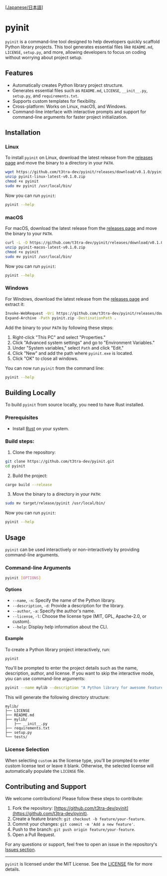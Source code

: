 [[Japanese/日本語](README.ja.md)]

# pyinit

`pyinit` is a command-line tool designed to help developers quickly scaffold Python library projects. This tool generates essential files like `README.md`, `LICENSE`, `setup.py`, and more, allowing developers to focus on coding without worrying about project setup.

## Features

- Automatically creates Python library project structure.
- Generates essential files such as `README.md`, `LICENSE`, `__init__.py`, `setup.py`, and `requirements.txt`.
- Supports custom templates for flexibility.
- Cross-platform: Works on Linux, macOS, and Windows.
- Command-line interface with interactive prompts and support for command-line arguments for faster project initialization.

## Installation

### Linux

To install `pyinit` on Linux, download the latest release from the [releases page](https://github.com/t3tra-dev/pyinit/releases) and move the binary to a directory in your `PATH`.

```bash
wget https://github.com/t3tra-dev/pyinit/releases/download/v0.1.0/pyinit-linux-latest-v0.1.0.zip
unzip pyinit-linux-latest-v0.1.0.zip
chmod +x pyinit
sudo mv pyinit /usr/local/bin/
```

Now you can run `pyinit`:

```bash
pyinit --help
```

### macOS

For macOS, download the latest release from the [releases page](https://github.com/t3tra-dev/pyinit/releases) and move the binary to your `PATH`.

```bash
curl -L -O https://github.com/t3tra-dev/pyinit/releases/download/v0.1.0/pyinit-macos-latest-v0.1.0.zip
unzip pyinit-macos-latest-v0.1.0.zip
chmod +x pyinit
sudo mv pyinit /usr/local/bin/
```

Now you can run `pyinit`:

```bash
pyinit --help
```

### Windows

For Windows, download the latest release from the [releases page](https://github.com/t3tra-dev/pyinit/releases) and extract it:

```bash
Invoke-WebRequest -Uri https://github.com/t3tra-dev/pyinit/releases/download/v0.1.0/pyinit-windows-latest-v0.1.0.zip -OutFile pyinit.zip
Expand-Archive -Path pyinit.zip -DestinationPath .
```

Add the binary to your `PATH` by following these steps:

1. Right-click "This PC" and select "Properties."
2. Click "Advanced system settings" and go to "Environment Variables."
3. Under "System variables," select `Path` and click "Edit."
4. Click "New" and add the path where `pyinit.exe` is located.
5. Click "OK" to close all windows.

You can now run `pyinit` from the command line:

```bash
pyinit --help
```

## Building Locally

To build `pyinit` from source locally, you need to have Rust installed.

### Prerequisites

- Install [Rust](https://www.rust-lang.org/tools/install) on your system.

### Build steps:

1. Clone the repository:

```bash
git clone https://github.com/t3tra-dev/pyinit.git
cd pyinit
```

2. Build the project:

```bash
cargo build --release
```

3. Move the binary to a directory in your `PATH`:

```bash
sudo mv target/release/pyinit /usr/local/bin/
```

Now you can run `pyinit`:

```bash
pyinit --help
```

## Usage

`pyinit` can be used interactively or non-interactively by providing command-line arguments.

### Command-line Arguments

```bash
pyinit [OPTIONS]
```

#### Options

- `--name`, `-n`: Specify the name of the Python library.
- `--description`, `-d`: Provide a description for the library.
- `--author`, `-a`: Specify the author's name.
- `--license`, `-l`: Choose the license type (MIT, GPL, Apache-2.0, or custom).
- `--help`: Display help information about the CLI.

#### Example

To create a Python library project interactively, run:

```bash
pyinit
```

You'll be prompted to enter the project details such as the name, description, author, and license. If you want to skip the interactive mode, you can use command-line arguments:

```bash
pyinit --name mylib --description "A Python library for awesome features" --author "John Doe" --license MIT
```

This will generate the following directory structure:

```
mylib/
├── LICENSE
├── README.md
├── mylib/
│   ├── __init__.py
├── requirements.txt
├── setup.py
└── tests/
```

### License Selection

When selecting `custom` as the license type, you'll be prompted to enter custom license text or leave it blank. Otherwise, the selected license will automatically populate the `LICENSE` file.

## Contributing and Support

We welcome contributions! Please follow these steps to contribute:

1. Fork the repository: [https://github.com/t3tra-dev/pyinit](https://github.com/t3tra-dev/pyinit).
2. Create a feature branch: `git checkout -b feature/your-feature`.
3. Commit your changes: `git commit -m 'Add a new feature'`.
4. Push to the branch: `git push origin feature/your-feature`.
5. Open a Pull Request.

For any questions or support, feel free to open an issue in the repository's [Issues section](https://github.com/t3tra-dev/pyinit/issues).

---

`pyinit` is licensed under the MIT License. See the [LICENSE](https://github.com/t3tra-dev/pyinit/blob/main/LICENSE) file for more details.

